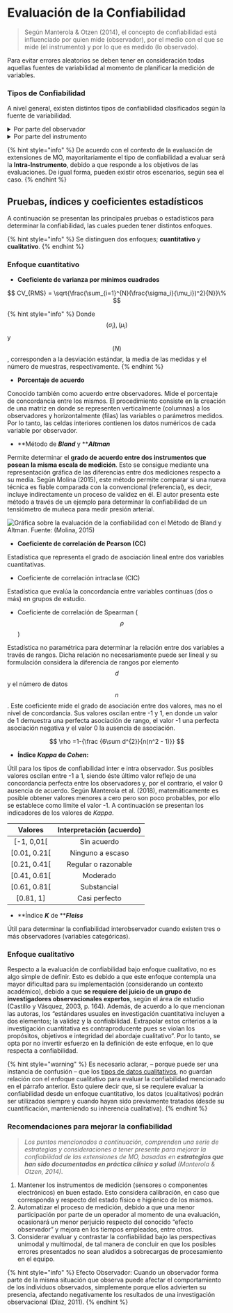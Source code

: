 # Evaluación de la Confiabilidad

> Según Manterola & Otzen (2014), el concepto de confiabilidad está influenciado por quien mide (observador), por el medio con el que se mide (el instrumento) y por lo que es medido (lo observado).&#x20;

Para evitar errores aleatorios se deben tener en consideración todas aquellas fuentes de variabilidad al momento de planificar la medición de variables.

### Tipos de Confiabilidad

A nivel general, existen distintos tipos de confiabilidad clasificados según la fuente de variabilidad.

<details>

<summary>Por parte del observador</summary>

* **Intra-observador:** Ocurre cuando un único observador realiza mediciones repetidas a un grupo de individuos.

<!---->

* **Inter-observador:** Ocurre cuando dos o más observadores evalúan independientemente a un mismo individuo.

</details>

<details>

<summary>Por parte del instrumento</summary>

* **Intra-Instrumento:** Ocurre cuando se realizan mediciones repetidas en un grupo de individuos con un mismo instrumento de medición.&#x20;
* **Inter-Instrumento:** Ocurre cuando se emplean diferentes instrumentos para llevar a cabo mediciones repetidas en grupos de individuos.
* **Test-retest:** Ocurre cuando se aplican dos mediciones sucesivas o con un intervalo de tiempo establecido, a los mismos individuos de estudio.

</details>

{% hint style="info" %}
De acuerdo con el contexto de la evaluación de extensiones de MO, mayoritariamente el tipo de confiabilidad a evaluar será la **Intra-Instrumento**, debido a que responde a los objetivos de las evaluaciones. De igual forma, pueden existir otros escenarios, según sea el caso.
{% endhint %}

## Pruebas, índices y coeficientes estadísticos

A continuación se presentan las principales pruebas o estadísticos para determinar la confiabilidad, las cuales pueden tener distintos enfoques.

{% hint style="info" %}
Se distinguen dos enfoques; **cuantitativo** y **cualitativo**.&#x20;
{% endhint %}

### Enfoque cuantitativo

* **Coeficiente de varianza por mínimos cuadrados**

$$
CV_{RMS} = \sqrt{\frac{\sum_{i=1}^{N}(\frac{\sigma_i}{\mu_i})^2}{N}}\%
$$

{% hint style="info" %}
Donde $$(\sigma_i), (\mu_i)$$ y $$(N)$$, corresponden a la desviación estándar, la media de las medidas y el número de muestras, respectivamente.
{% endhint %}



* **Porcentaje de acuerdo**

Conocido también como acuerdo entre observadores. Mide el porcentaje de concordancia entre los mismos. El procedimiento consiste en la creación de una matriz en donde se representen verticalmente (columnas) a los observadores y horizontalmente (filas) las variables o parámetros medidos. Por lo tanto, las celdas interiores contienen los datos numéricos de cada variable por observador.



* **Método de **_**Bland**_** y **_**Altman**_

Permite determinar el **grado de acuerdo entre dos instrumentos que posean la misma escala de medición**. Esto se consigue mediante una representación gráfica de las diferencias entre dos mediciones respecto a su media. Según Molina (2015), este método permite comparar si una nueva técnica es fiable comparada con la convencional (referencial), es decir, incluye indirectamente un proceso de validez en él. El autor presenta este método a través de un ejemplo para determinar la confiabilidad de un tensiómetro de muñeca para medir presión arterial.

![Gráfica sobre la evaluación de la confiabilidad con el Método de Bland y Altman.
Fuente: (Molina, 2015)](../../.gitbook/assets/Bland-Altman\_ref.jpg)

* **Coeficiente de correlación de Pearson (CC)**

Estadística que representa el grado de asociación lineal entre dos variables cuantitativas.



* Coeficiente de correlación intraclase (CIC)

Estadística que evalúa la concordancia entre variables contínuas (dos o más) en grupos de estudio.



* Coeficiente de correlación de Spearman ($$\rho$$)

Estadística no paramétrica para determinar la relación entre dos variables a través de rangos. Dicha relación no necesariamente puede ser lineal y su formulación considera la diferencia de rangos por elemento $$d$$ y el número de datos $$n$$. Este coeficiente mide el grado de asociación entre dos valores, mas no el nivel de concordancia. Sus valores oscilan entre -1 y 1, en donde un valor de 1 demuestra una perfecta asociación de rango, el valor -1 una perfecta asociación negativa y el valor 0 la ausencia de asociación.

$$
\rho =1-{\frac {6\sum d^{2}}{n(n^2 - 1)}}
$$

* **Índice **_**Kappa**_** de **_**Cohen**_**:**&#x20;

Útil para los tipos de confiabilidad inter e intra observador. Sus posibles valores oscilan entre -1 a 1, siendo éste último valor reflejo de una concordancia perfecta entre los observadores y, por el contrario, el valor 0 ausencia de acuerdo. Según Manterola et al. (2018), matemáticamente es posible obtener valores menores a cero pero son poco probables, por ello se establece como límite el valor -1. A continuación se presentan los indicadores de los valores de _Kappa_.

|     Valores    | Interpretación (acuerdo) |
| :------------: | :----------------------: |
|  \[-1, 0,01\[  |        Sin acuerdo       |
| \[0.01, 0.21\[ |     Ninguno a escaso     |
| \[0.21, 0.41\[ |    Regular o razonable   |
| \[0.41, 0.61\[ |         Moderado         |
| \[0.61, 0.81\[ |        Substancial       |
|   \[0.81, 1]   |       Casi perfecto      |

* **Índice **_**K**_** de **_**Fleiss**_

Útil para determinar la confiabilidad interobservador cuando existen tres o más observadores (variables categóricas).



### Enfoque cualitativo

Respecto a la evaluación de confiabilidad bajo enfoque cualitativo, no es algo simple de definir. Esto es debido a que este enfoque contempla una mayor dificultad para su implementación (considerando un contexto académico), debido a que **se requiere del juicio de un grupo de investigadores observacionales expertos**, según el área de estudio (Castillo y Vásquez, 2003, p. 164). Además, de acuerdo a lo que mencionan las autoras, los “estándares usuales en investigación cuantitativa incluyen a dos elementos; la validez y la confiabilidad. Extrapolar estos criterios a la investigación cuantitativa es contraproducente pues se violan los propósitos, objetivos e integridad del abordaje cualitativo”. Por lo tanto, se opta por no invertir esfuerzo en la definición de este enfoque, en lo que respecta a confiabilidad.

{% hint style="warning" %}
Es necesario aclarar, – porque puede ser una instancia de confusión – que los [tipos de datos cualitativos](../datos.md#datos-cualitativos), no guardan relación con el enfoque cualitativo para evaluar la confiabilidad mencionado en el párrafo anterior. Esto quiere decir que, si se requiere evaluar la confiabilidad desde un enfoque cuantitativo, los datos (cualitativos) podrán ser utilizados siempre y cuando hayan sido previamente tratados (desde su cuantificación, manteniendo su inherencia cualitativa).
{% endhint %}

### Recomendaciones para mejorar la confiabilidad

> _Los puntos mencionados a continuación, comprenden una serie de estrategias y consideraciones a tener presente para mejorar la confiabilidad de las extensiones de MO, basadas en **estrategias que han sido documentadas en práctica clínica y salud** (Manterola & Otzen, 2014)._

1. Mantener los instrumentos de medición (sensores o componentes electrónicos) en buen estado. Esto considera calibración, en caso que corresponda y respecto del estado físico e higiénico de los mismos.
2. Automatizar el proceso de medición, debido a que una menor participación por parte de un operador al momento de una evaluación, ocasionará un menor perjuicio respecto del conocido “efecto observador” y mejora en los tiempos empleados, entre otros.
3. Considerar evaluar y contrastar la confiabilidad bajo las perspectivas unimodal y multimodal, de tal manera de concluir en que los posibles errores presentados no sean aludidos a sobrecargas de procesamiento en el equipo.

{% hint style="info" %}
Efecto Observador: Cuando un observador forma parte de la misma situación que observa puede afectar el comportamiento de los individuos observados, simplemente porque ellos advierten su presencia, afectando negativamente los resultados de una investigación observacional (Díaz, 2011).
{% endhint %}
